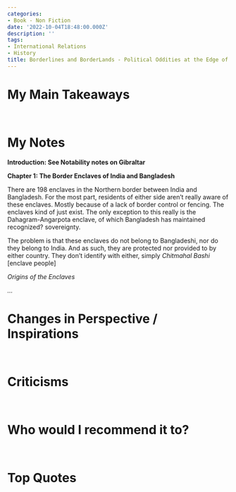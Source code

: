 ```yaml
---
categories:
- Book - Non Fiction
date: '2022-10-04T18:48:00.000Z'
description: ''
tags:
- International Relations
- History
title: Borderlines and BorderLands - Political Oddities at the Edge of the Nation-State
---
```

# My Main Takeaways

<br/>

# My Notes

**Introduction: See Notability notes on Gibraltar**

**Chapter 1: The Border Enclaves of India and Bangladesh**

There are 198 enclaves in the Northern border between India and Bangladesh. For the most part, residents of either side aren’t really aware of these enclaves. Mostly because of a lack of border control or fencing. The enclaves kind of just exist. The only exception to this really is the Dahagram-Angarpota enclave, of which Bangladesh has maintained recognized? sovereignty.

The problem is that these enclaves do not belong to Bangladeshi, nor do they belong to India. And as such, they are protected nor provided to by either country. They don’t identify with either, simply *Chitmahal Bashi* [enclave people]

*Origins of the Enclaves*

*…*

# Changes in Perspective / Inspirations 

<br/>

# Criticisms

<br/>

# Who would I recommend it to?

<br/>

# Top Quotes

<br/>

<br/>

